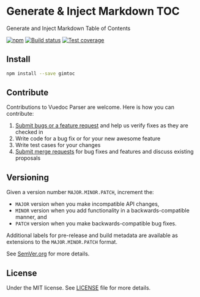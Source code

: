 # Generate & Inject Markdown TOC

Generate and Inject Markdown Table of Contents

[![npm](https://img.shields.io/npm/v/gimtoc.svg)](https://www.npmjs.com/package/gimtoc) [![Build status](https://gitlab.com/demsking/gimtoc/badges/master/build.svg)](https://gitlab.com/demsking/gimtoc/pipelines) [![Test coverage](https://gitlab.com/demsking/gimtoc/badges/master/coverage.svg)](https://gitlab.com/demsking/gimtoc/-/jobs)

## Install

```sh
npm install --save gimtoc
```

## Contribute

Contributions to Vuedoc Parser are welcome. Here is how you can contribute:

1. [Submit bugs or a feature request](https://gitlab.com/demsking/gimtoc/issues) and help us verify fixes as they are checked in
2. Write code for a bug fix or for your new awesome feature
3. Write test cases for your changes
4. [Submit merge requests](https://gitlab.com/demsking/gimtoc/merge_requests) for bug fixes and features and discuss existing proposals

## Versioning

Given a version number `MAJOR.MINOR.PATCH`, increment the:

- `MAJOR` version when you make incompatible API changes,
- `MINOR` version when you add functionality in a backwards-compatible manner, and
- `PATCH` version when you make backwards-compatible bug fixes.

Additional labels for pre-release and build metadata are available as extensions to the `MAJOR.MINOR.PATCH` format.

See [SemVer.org](https://semver.org/) for more details.

## License

Under the MIT license. See [LICENSE](https://gitlab.com/demsking/gimtoc/blob/master/LICENSE) file for more details.
